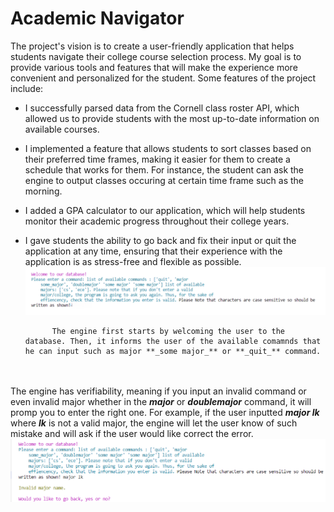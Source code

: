 # Academic Navigator 
The project's vision is to create a user-friendly application that helps students navigate their college course selection process. My goal is to provide various tools and features that will make the experience more convenient and personalized for the student. Some features of the project include:
<br>
- I successfully parsed data from the Cornell class roster API, which allowed us to provide students with the most up-to-date information on available courses. 
- I implemented a feature that allows students to sort classes based on their preferred time frames, making it easier for them to create a schedule that works for them. For instance, the student can ask the engine to output classes occuring at certain time frame such as the morning.
- I added a GPA calculator to our application, which will help students monitor their academic progress throughout their college years. 
- I gave students the ability to go back and fix their input or quit the application at any time, ensuring that their experience with the application is as stress-free and flexible as possible. 
![Custom Kitchen Drawing](images/frst_ocaml.png)
	
            The engine first starts by welcoming the user to the database. Then, it informs the user of the available comamnds that he can input such as major **_some major_** or **_quit_** command.
<br><br>
            The engine has verifiability, meaning if you input an invalid command or even invalid major whether in the **_major_** or **_doublemajor_** command, it will promp you to enter the right one. 
		  For example, if the user inputted **_major lk_** where **_lk_** is not a valid major, the engine will let the user know of such mistake and will ask if the user would like correct the error. 
![Custom Kitchen Drawing](images/scnd_ocaml.png)
